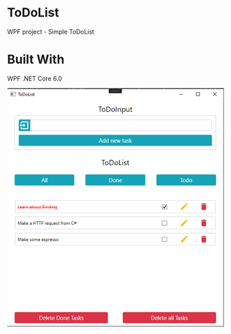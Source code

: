 # ToDoList
WPF project - Simple ToDoList

# Built With
WPF .NET Core 6.0

![Alt text](/Screenshot_1.png?raw=true "Optional Title")
